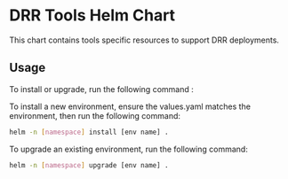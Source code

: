# DRR Tools Helm Chart

This chart contains tools specific resources to support DRR deployments.

## Usage

To install or upgrade, run the following command :

To install a new environment, ensure the values.yaml matches the environment, then run the following command:

```sh
helm -n [namespace] install [env name] .
```

To upgrade an existing environment, run the following command:

```sh
helm -n [namespace] upgrade [env name] .
```
